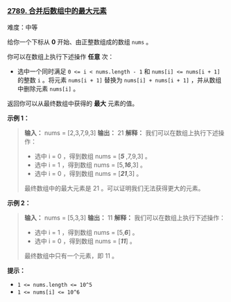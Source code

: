 ### [2789\. 合并后数组中的最大元素](https://leetcode.cn/problems/largest-element-in-an-array-after-merge-operations/)

难度：中等

给你一个下标从 **0** 开始、由正整数组成的数组 `nums` 。

你可以在数组上执行下述操作 **任意** 次：

- 选中一个同时满足 `0 <= i < nums.length - 1` 和 `nums[i] <= nums[i + 1]` 的整数 `i` 。将元素 `nums[i + 1]` 替换为 `nums[i] + nums[i + 1]` ，并从数组中删除元素 `nums[i]` 。

返回你可以从最终数组中获得的 **最大** 元素的值。

**示例 1：**

> **输入：** nums = [2,3,7,9,3]
> **输出：** 21
> **解释：** 我们可以在数组上执行下述操作：
>  
> - 选中 i = 0 ，得到数组 nums = [**_5_** ,7,9,3] 。
> - 选中 i = 1 ，得到数组 nums = [5,**_16_**,3] 。
> - 选中 i = 0 ，得到数组 nums = [_**21**_,3] 。
>  
> 最终数组中的最大元素是 21 。可以证明我们无法获得更大的元素。

**示例 2：**

> **输入：** nums = [5,3,3]
> **输出：** 11
> **解释：** 我们可以在数组上执行下述操作：
>  
> - 选中 i = 1 ，得到数组 nums = [5,_**6**_] 。
> - 选中 i = 0 ，得到数组 nums = [_**11**_] 。
>  
> 最终数组中只有一个元素，即 11 。

**提示：**

- `1 <= nums.length <= 10^5`
- `1 <= nums[i] <= 10^6`
